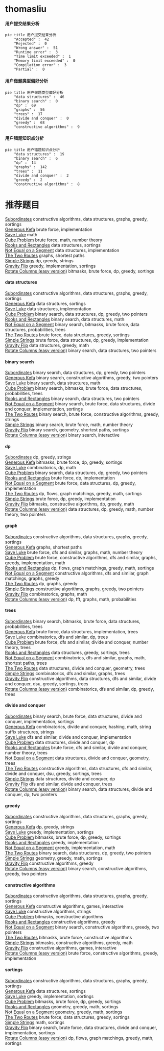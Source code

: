 # thomasliu
<!-- tabs:start -->
#### **用户提交结果分析**

```mermaid
pie title 用户提交结果分析
    "Accepted" :  42
    "Rejected" :  0
    "Wrong answer" :  51
    "Runtime error" :  3
    "Time limit exceeded" :  1
    "Memory limit exceeded" :  0
    "Compilation error" :  3
    "Partial" :  0
```
#### **用户做题类型偏好分析**

```mermaid
pie title 用户做题类型偏好分析
    "data structures" :  46
    "binary search" :  0
    "dp" :  69
    "graphs" :  56
    "trees" :  17
    "divide and conquer" :  0
    "greedy" :  68
    "constructive algorithms" :  9
```
#### **用户错题知识点分析**

```mermaid
pie title 用户错题知识点分析
    "data structures" :  19
    "binary search" :  6
    "dp" :  14
    "graphs" :  142
    "trees" :  11
    "divide and conquer" :  2
    "greedy" :  2
    "constructive algorithms" :  8
```
<!-- tabs:end -->
# 推荐题目
[Subordinates](http://codeforces.com/problemset/problem/729/E)		constructive algorithms,
                        data structures,
                        graphs,
                        greedy,
                        sortings		  
[Generous Kefa](http://codeforces.com/problemset/problem/841/A)		brute force,
                        implementation		  
[Save Luke](http://codeforces.com/problemset/problem/624/A)		math		  
[Cube Problem](http://codeforces.com/problemset/problem/293/C)		brute force,
                        math,
                        number theory		  
[Rooks and Rectangles](http://codeforces.com/problemset/problem/524/E)		data structures,
                        sortings		  
[Not Equal on a Segment](http://codeforces.com/problemset/problem/622/C)		data structures,
                        implementation		  
[The Two Routes](https://codeforces.com/contest/602/problem/C)		graphs,
                        shortest paths		  
[Simple Strings](http://codeforces.com/problemset/problem/665/C)		dp,
                        greedy,
                        strings		  
[Gravity Flip](http://codeforces.com/problemset/problem/405/A)		greedy,
                        implementation,
                        sortings		  
[Rotate Columns (easy version)](http://codeforces.com/problemset/problem/1209/E1)		bitmasks,
                        brute force,
                        dp,
                        greedy,
                        sortings		  
<!-- tabs:start -->
#### **data structures**
[Subordinates](http://codeforces.com/problemset/problem/729/E)		constructive algorithms,
                        data structures,
                        graphs,
                        greedy,
                        sortings		  
[Generous Kefa](http://codeforces.com/problemset/problem/524/E)		data structures,
                        sortings		  
[Save Luke](http://codeforces.com/problemset/problem/622/C)		data structures,
                        implementation		  
[Cube Problem](http://codeforces.com/problemset/problem/1492/C)		binary search,
                        data structures,
                        dp,
                        greedy,
                        two pointers		  
[Rooks and Rectangles](http://codeforces.com/problemset/problem/1490/G)		binary search,
                        data structures,
                        math		  
[Not Equal on a Segment](http://codeforces.com/problemset/problem/1479/D)		binary search,
                        bitmasks,
                        brute force,
                        data structures,
                        probabilities,
                        trees		  
[The Two Routes](http://codeforces.com/problemset/problem/1497/A)		brute force,
                        data structures,
                        greedy,
                        sortings		  
[Simple Strings](http://codeforces.com/problemset/problem/1491/C)		brute force,
                        data structures,
                        dp,
                        greedy,
                        implementation		  
[Gravity Flip](http://codeforces.com/problemset/problem/1492/B)		data structures,
                        greedy,
                        math		  
[Rotate Columns (easy version)](http://codeforces.com/problemset/problem/1436/E)		binary search,
                        data structures,
                        two pointers		  
#### **binary search**
[Subordinates](http://codeforces.com/problemset/problem/1492/C)		binary search,
                        data structures,
                        dp,
                        greedy,
                        two pointers		  
[Generous Kefa](http://codeforces.com/problemset/problem/1463/D)		binary search,
                        constructive algorithms,
                        greedy,
                        two pointers		  
[Save Luke](http://codeforces.com/problemset/problem/1490/G)		binary search,
                        data structures,
                        math		  
[Cube Problem](http://codeforces.com/problemset/problem/1479/D)		binary search,
                        bitmasks,
                        brute force,
                        data structures,
                        probabilities,
                        trees		  
[Rooks and Rectangles](http://codeforces.com/problemset/problem/1436/E)		binary search,
                        data structures,
                        two pointers		  
[Not Equal on a Segment](http://codeforces.com/problemset/problem/1461/D)		binary search,
                        brute force,
                        data structures,
                        divide and conquer,
                        implementation,
                        sortings		  
[The Two Routes](http://codeforces.com/problemset/problem/1493/C)		binary search,
                        brute force,
                        constructive algorithms,
                        greedy,
                        strings		  
[Simple Strings](http://codeforces.com/problemset/problem/1487/D)		binary search,
                        brute force,
                        math,
                        number theory		  
[Gravity Flip](http://codeforces.com/problemset/problem/1486/B)		binary search,
                        geometry,
                        shortest paths,
                        sortings		  
[Rotate Columns (easy version)](http://codeforces.com/problemset/problem/1486/C1)		binary search,
                        interactive		  
#### **dp**
[Subordinates](http://codeforces.com/problemset/problem/665/C)		dp,
                        greedy,
                        strings		  
[Generous Kefa](http://codeforces.com/problemset/problem/1209/E1)		bitmasks,
                        brute force,
                        dp,
                        greedy,
                        sortings		  
[Save Luke](http://codeforces.com/problemset/problem/1239/A)		combinatorics,
                        dp,
                        math		  
[Cube Problem](http://codeforces.com/problemset/problem/1492/C)		binary search,
                        data structures,
                        dp,
                        greedy,
                        two pointers		  
[Rooks and Rectangles](https://codeforces.com/contest/1457/problem/C)		brute force,
                        dp,
                        implementation		  
[Not Equal on a Segment](http://codeforces.com/problemset/problem/1491/C)		brute force,
                        data structures,
                        dp,
                        greedy,
                        implementation		  
[The Two Routes](http://codeforces.com/problemset/problem/1437/C)		dp,
                        flows,
                        graph matchings,
                        greedy,
                        math,
                        sortings		  
[Simple Strings](http://codeforces.com/problemset/problem/1499/B)		brute force,
                        dp,
                        greedy,
                        implementation		  
[Gravity Flip](http://codeforces.com/problemset/problem/1491/D)		bitmasks,
                        constructive algorithms,
                        dp,
                        greedy,
                        math		  
[Rotate Columns (easy version)](http://codeforces.com/problemset/problem/1497/E1)		data structures,
                        dp,
                        greedy,
                        math,
                        number theory,
                        two pointers		  
#### **graph**
[Subordinates](http://codeforces.com/problemset/problem/729/E)		constructive algorithms,
                        data structures,
                        graphs,
                        greedy,
                        sortings		  
[Generous Kefa](https://codeforces.com/contest/602/problem/C)		graphs,
                        shortest paths		  
[Save Luke](http://codeforces.com/problemset/problem/1327/D)		brute force,
                        dfs and similar,
                        graphs,
                        math,
                        number theory		  
[Cube Problem](http://codeforces.com/problemset/problem/1487/C)		brute force,
                        constructive algorithms,
                        dfs and similar,
                        graphs,
                        greedy,
                        implementation,
                        math		  
[Rooks and Rectangles](http://codeforces.com/problemset/problem/1437/C)		dp,
                        flows,
                        graph matchings,
                        greedy,
                        math,
                        sortings		  
[Not Equal on a Segment](http://codeforces.com/problemset/problem/1470/D)		constructive algorithms,
                        dfs and similar,
                        graph matchings,
                        graphs,
                        greedy		  
[The Two Routes](http://codeforces.com/problemset/problem/1476/C)		dp,
                        graphs,
                        greedy		  
[Simple Strings](http://codeforces.com/problemset/problem/1304/D)		constructive algorithms,
                        graphs,
                        greedy,
                        two pointers		  
[Gravity Flip](http://codeforces.com/problemset/problem/1475/C)		combinatorics,
                        graphs,
                        math		  
[Rotate Columns (easy version)](http://codeforces.com/problemset/problem/553/E)		dp,
                        fft,
                        graphs,
                        math,
                        probabilities		  
#### **trees**
[Subordinates](http://codeforces.com/problemset/problem/1479/D)		binary search,
                        bitmasks,
                        brute force,
                        data structures,
                        probabilities,
                        trees		  
[Generous Kefa](http://codeforces.com/problemset/problem/1511/C)		brute force,
                        data structures,
                        implementation,
                        trees		  
[Save Luke](http://codeforces.com/problemset/problem/1499/F)		combinatorics,
                        dfs and similar,
                        dp,
                        trees		  
[Cube Problem](http://codeforces.com/problemset/problem/1491/E)		brute force,
                        dfs and similar,
                        divide and conquer,
                        number theory,
                        trees		  
[Rooks and Rectangles](http://codeforces.com/problemset/problem/1466/D)		data structures,
                        greedy,
                        sortings,
                        trees		  
[Not Equal on a Segment](http://codeforces.com/problemset/problem/1495/D)		combinatorics,
                        dfs and similar,
                        graphs,
                        math,
                        shortest paths,
                        trees		  
[The Two Routes](http://codeforces.com/problemset/problem/1303/G)		data structures,
                        divide and conquer,
                        geometry,
                        trees		  
[Simple Strings](http://codeforces.com/problemset/problem/1454/E)		combinatorics,
                        dfs and similar,
                        graphs,
                        trees		  
[Gravity Flip](http://codeforces.com/problemset/problem/1494/D)		constructive algorithms,
                        data structures,
                        dfs and similar,
                        divide and conquer,
                        dsu,
                        greedy,
                        sortings,
                        trees		  
[Rotate Columns (easy version)](http://codeforces.com/problemset/problem/1292/C)		combinatorics,
                        dfs and similar,
                        dp,
                        greedy,
                        trees		  
#### **divide and conquer**
[Subordinates](http://codeforces.com/problemset/problem/1461/D)		binary search,
                        brute force,
                        data structures,
                        divide and conquer,
                        implementation,
                        sortings		  
[Generous Kefa](http://codeforces.com/problemset/problem/1466/G)		combinatorics,
                        divide and conquer,
                        hashing,
                        math,
                        string suffix structures,
                        strings		  
[Save Luke](http://codeforces.com/problemset/problem/1490/D)		dfs and similar,
                        divide and conquer,
                        implementation		  
[Cube Problem](https://codeforces.com/contest/1483/problem/C)		data structures,
                        divide and conquer,
                        dp		  
[Rooks and Rectangles](http://codeforces.com/problemset/problem/1491/E)		brute force,
                        dfs and similar,
                        divide and conquer,
                        number theory,
                        trees		  
[Not Equal on a Segment](http://codeforces.com/problemset/problem/1303/G)		data structures,
                        divide and conquer,
                        geometry,
                        trees		  
[The Two Routes](http://codeforces.com/problemset/problem/1494/D)		constructive algorithms,
                        data structures,
                        dfs and similar,
                        divide and conquer,
                        dsu,
                        greedy,
                        sortings,
                        trees		  
[Simple Strings](http://codeforces.com/problemset/problem/1482/E)		data structures,
                        divide and conquer,
                        dp		  
[Gravity Flip](http://codeforces.com/problemset/problem/566/C)		dfs and similar,
                        divide and conquer,
                        trees		  
[Rotate Columns (easy version)](http://codeforces.com/problemset/problem/1428/F)		binary search,
                        data structures,
                        divide and conquer,
                        dp,
                        two pointers		  
#### **greedy**
[Subordinates](http://codeforces.com/problemset/problem/729/E)		constructive algorithms,
                        data structures,
                        graphs,
                        greedy,
                        sortings		  
[Generous Kefa](http://codeforces.com/problemset/problem/665/C)		dp,
                        greedy,
                        strings		  
[Save Luke](http://codeforces.com/problemset/problem/405/A)		greedy,
                        implementation,
                        sortings		  
[Cube Problem](http://codeforces.com/problemset/problem/1209/E1)		bitmasks,
                        brute force,
                        dp,
                        greedy,
                        sortings		  
[Rooks and Rectangles](http://codeforces.com/problemset/problem/1287/A)		greedy,
                        implementation		  
[Not Equal on a Segment](http://codeforces.com/problemset/problem/103/A)		greedy,
                        implementation,
                        math		  
[The Two Routes](http://codeforces.com/problemset/problem/1492/C)		binary search,
                        data structures,
                        dp,
                        greedy,
                        two pointers		  
[Simple Strings](https://codeforces.com/contest/1496/problem/C)		geometry,
                        greedy,
                        math,
                        sortings		  
[Gravity Flip](http://codeforces.com/problemset/problem/1493/A)		constructive algorithms,
                        greedy		  
[Rotate Columns (easy version)](http://codeforces.com/problemset/problem/1463/D)		binary search,
                        constructive algorithms,
                        greedy,
                        two pointers		  
#### **constructive algorithms**
[Subordinates](http://codeforces.com/problemset/problem/729/E)		constructive algorithms,
                        data structures,
                        graphs,
                        greedy,
                        sortings		  
[Generous Kefa](http://codeforces.com/problemset/problem/1100/D)		constructive algorithms,
                        games,
                        interactive		  
[Save Luke](http://codeforces.com/problemset/problem/1342/B)		constructive algorithms,
                        strings		  
[Cube Problem](http://codeforces.com/problemset/problem/1148/F)		bitmasks,
                        constructive algorithms		  
[Rooks and Rectangles](http://codeforces.com/problemset/problem/1493/A)		constructive algorithms,
                        greedy		  
[Not Equal on a Segment](http://codeforces.com/problemset/problem/1463/D)		binary search,
                        constructive algorithms,
                        greedy,
                        two pointers		  
[The Two Routes](https://codeforces.com/contest/1456/problem/B)		bitmasks,
                        brute force,
                        constructive algorithms		  
[Simple Strings](http://codeforces.com/problemset/problem/1492/D)		bitmasks,
                        constructive algorithms,
                        greedy,
                        math		  
[Gravity Flip](https://codeforces.com/contest/1504/problem/D)		constructive algorithms,
                        games,
                        interactive		  
[Rotate Columns (easy version)](https://codeforces.com/contest/1483/problem/A)		brute force,
                        constructive algorithms,
                        greedy,
                        implementation		  
#### **sortings**
[Subordinates](http://codeforces.com/problemset/problem/729/E)		constructive algorithms,
                        data structures,
                        graphs,
                        greedy,
                        sortings		  
[Generous Kefa](http://codeforces.com/problemset/problem/524/E)		data structures,
                        sortings		  
[Save Luke](http://codeforces.com/problemset/problem/405/A)		greedy,
                        implementation,
                        sortings		  
[Cube Problem](http://codeforces.com/problemset/problem/1209/E1)		bitmasks,
                        brute force,
                        dp,
                        greedy,
                        sortings		  
[Rooks and Rectangles](https://codeforces.com/contest/1496/problem/C)		geometry,
                        greedy,
                        math,
                        sortings		  
[Not Equal on a Segment](http://codeforces.com/problemset/problem/1495/A)		geometry,
                        greedy,
                        math,
                        sortings		  
[The Two Routes](http://codeforces.com/problemset/problem/1497/A)		brute force,
                        data structures,
                        greedy,
                        sortings		  
[Simple Strings](http://codeforces.com/problemset/problem/1427/A)		math,
                        sortings		  
[Gravity Flip](http://codeforces.com/problemset/problem/1461/D)		binary search,
                        brute force,
                        data structures,
                        divide and conquer,
                        implementation,
                        sortings		  
[Rotate Columns (easy version)](http://codeforces.com/problemset/problem/1437/C)		dp,
                        flows,
                        graph matchings,
                        greedy,
                        math,
                        sortings		  
<!-- tabs:end -->
